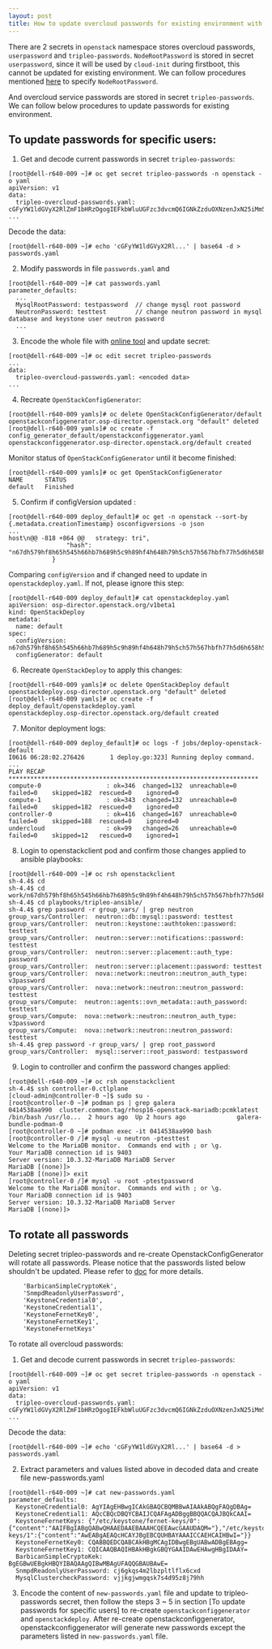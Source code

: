 ```yaml
---
layout: post
title: How to update overcloud passwords for existing environment with openstack director operator?
---
```


There are 2 secrets in `openstack` namespace stores overcloud passwords, `userpassword` and `tripleo-passwords`. 
`NodeRootPassword` is stored in secret `userpassword`, since it will be used by `cloud-init` during firstboot,  this cannot be updated for existing environment. 
We can follow procedures mentioned [here](https://access.redhat.com/documentation/en-us/red_hat_openstack_platform/16.2/html/rhosp_director_operator_for_openshift_container_platform/assembly_preparing-for-overcloud-deployment-with-the-director-operator_rhosp-director-operator#proc_setting-the-root-password-for-nodes_assembly_preparing-for-overcloud-deployment-with-the-director-operator) to specify `NodeRootPassword`.

And overcloud service passwords are stored in secret `tripleo-passwords`. 
We can follow below procedures to update passwords for existing environment. 

## To update passwords for specific users: 

1. Get and decode current passwords in secret `tripleo-passwords`:
```
[root@dell-r640-009 ~]# oc get secret tripleo-passwords -n openstack -o yaml 
apiVersion: v1
data:
  tripleo-overcloud-passwords.yaml: cGFyYW1ldGVyX2RlZmF1bHRzOgogIEFkbWluUGFzc3dvcmQ6IGNkZzduOXNzenJxN25iMm56enBsc3JsZzYKICBBZG1pblRva2VuOiA2aHdxcXB6c2RmcHRkcjdkejh0cDl3OWRtCiAgQW9kaFBhc3N3b3JkOiBuZGp3NHZzZ2YyN2MydmZ4MmtiOWh3azluCiAgQmFyYmljYW5QYXNzd29yZDogOWtyaHpwZ3RxYmM0bGc2eHc1NnZxZGw1YgogIEJhcmJpY2FuU2ltcGxlQ3J5cHRvS2VrOiBCd2tIQWdnR0F3SUVCQWdEQ1FVQkF3VUdDUVFEQndrSkJnZ0ZDQU1HQ1FrPQogIENlaWxvbWV0...
...
```
Decode the data:
```
[root@dell-r640-009 ~]# echo 'cGFyYW1ldGVyX2Rl...' | base64 -d > passwords.yaml
```

2. Modify passwords in file `passwords.yaml` and 
```
[root@dell-r640-009 ~]# cat passwords.yaml
parameter_defaults:
  ...
  MysqlRootPassword: testpassword  // change mysql root password
  NeutronPassword: testtest        // change neutron password in mysql database and keystone user neutron password
  ...
```

3. Encode the whole file with [online tool](https://www.base64encode.org/) and update secret: 
```
[root@dell-r640-009 ~]# oc edit secret tripleo-passwords
...
data:
  tripleo-overcloud-passwords.yaml: <encoded data>
...
```

4. Recreate `OpenStackConfigGenerator`:
```
[root@dell-r640-009 yamls]# oc delete OpenStackConfigGenerator/default
openstackconfiggenerator.osp-director.openstack.org "default" deleted
[root@dell-r640-009 yamls]# oc create -f config_generator_default/openstackconfiggenerator.yaml 
openstackconfiggenerator.osp-director.openstack.org/default created
```
Monitor status of `OpenStackConfigGenerator` until it become finished:
```
[root@dell-r640-009 yamls]# oc get OpenStackConfigGenerator
NAME      STATUS
default   Finished
```
5. Confirm if configVersion updated :
```
[root@dell-r640-009 deploy_default]# oc get -n openstack --sort-by {.metadata.creationTimestamp} osconfigversions -o json
...
host\n@@ -818 +864 @@   strategy: tri",
                "hash": "n67dh579hf8h65h545h66hb7h689h5c9h89hf4h648h79h5ch57h567hbfh77h5d6h658h559hcch579h5bh9fhb5h65fh55ch5bfh66ch548h556q"
            }
```
Comparing `configVersion` and if changed need to update in `openstackdeploy.yaml`. If not, please ignore this step: 
```
[root@dell-r640-009 deploy_default]# cat openstackdeploy.yaml
apiVersion: osp-director.openstack.org/v1beta1
kind: OpenStackDeploy
metadata:
  name: default
spec:
  configVersion: n67dh579hf8h65h545h66hb7h689h5c9h89hf4h648h79h5ch57h567hbfh77h5d6h658h559hcch579h5bh9fhb5h65fh55ch5bfh66ch548h556q
  configGenerator: default
```
6. Recreate `OpenStackDeploy` to apply this changes:
```
[root@dell-r640-009 yamls]# oc delete OpenStackDeploy default
openstackdeploy.osp-director.openstack.org "default" deleted
[root@dell-r640-009 yamls]# oc create -f deploy_default/openstackdeploy.yaml
openstackdeploy.osp-director.openstack.org/default created
```

7. Monitor deployment logs:
```
[root@dell-r640-009 deploy_default]# oc logs -f jobs/deploy-openstack-default
I0616 06:28:02.276426       1 deploy.go:323] Running deploy command.
...
PLAY RECAP *********************************************************************
compute-0                  : ok=346  changed=132  unreachable=0    failed=0    skipped=182  rescued=0    ignored=0   
compute-1                  : ok=343  changed=132  unreachable=0    failed=0    skipped=182  rescued=0    ignored=0   
controller-0               : ok=416  changed=167  unreachable=0    failed=0    skipped=188  rescued=0    ignored=0   
undercloud                 : ok=99   changed=26   unreachable=0    failed=0    skipped=12   rescued=0    ignored=1   
```
8. Login to openstackclient pod and confirm those changes applied to ansible playbooks:
```
[root@dell-r640-009 ~]# oc rsh openstackclient
sh-4.4$ cd
sh-4.4$ cd work/n67dh579hf8h65h545h66hb7h689h5c9h89hf4h648h79h5ch57h567hbfh77h5d6h658h559hcch579h5bh9fhb5h65fh55ch5bfh66ch548h556q/
sh-4.4$ cd playbooks/tripleo-ansible/
sh-4.4$ grep password -r group_vars/ | grep neutron
group_vars/Controller:  neutron::db::mysql::password: testtest
group_vars/Controller:  neutron::keystone::authtoken::password: testtest
group_vars/Controller:  neutron::server::notifications::password: testtest
group_vars/Controller:  neutron::server::placement::auth_type: password
group_vars/Controller:  neutron::server::placement::password: testtest
group_vars/Controller:  nova::network::neutron::neutron_auth_type: v3password
group_vars/Controller:  nova::network::neutron::neutron_password: testtest
group_vars/Compute:  neutron::agents::ovn_metadata::auth_password: testtest
group_vars/Compute:  nova::network::neutron::neutron_auth_type: v3password
group_vars/Compute:  nova::network::neutron::neutron_password: testtest
sh-4.4$ grep password -r group_vars/ | grep root_password
group_vars/Controller:  mysql::server::root_password: testpassword
```

9. Login to controller and confirm the password changes applied:
```
[root@dell-r640-009 ~]# oc rsh openstackclient
sh-4.4$ ssh controller-0.ctlplane
[cloud-admin@controller-0 ~]$ sudo su -
[root@controller-0 ~]# podman ps | grep galera
0414538aa990  cluster.common.tag/rhosp16-openstack-mariadb:pcmklatest                                                  /bin/bash /usr/lo...  2 hours ago  Up 2 hours ago              galera-bundle-podman-0
[root@controller-0 ~]# podman exec -it 0414538aa990 bash
[root@controller-0 /]# mysql -u neutron -ptesttest
Welcome to the MariaDB monitor.  Commands end with ; or \g.
Your MariaDB connection id is 9403
Server version: 10.3.32-MariaDB MariaDB Server
MariaDB [(none)]>
MariaDB [(none)]> exit
[root@controller-0 /]# mysql -u root -ptestpassword
Welcome to the MariaDB monitor.  Commands end with ; or \g.
Your MariaDB connection id is 9403
Server version: 10.3.32-MariaDB MariaDB Server
MariaDB [(none)]>
```

## To rotate all passwords

Deleting secret tripleo-passwords and re-create OpenstackConfigGenerator will rotate all passwords.
Please notice that the passwords listed below shouldn't be updated. Please refer to [doc](https://access.redhat.com/documentation/en-us/red_hat_openstack_platform/16.2/html/security_and_hardening_guide/rotating_service_account_passwords#overview-of-overcloud-password-management_rotating-service-account-passwords) for more details. 
```
    'BarbicanSimpleCryptoKek',
    'SnmpdReadonlyUserPassword',
    'KeystoneCredential0',
    'KeystoneCredential1',
    'KeystoneFernetKey0',
    'KeystoneFernetKey1',
    'KeystoneFernetKeys'
```
To rotate all overcloud passwords: 
1. Get and decode current passwords in secret `tripleo-passwords`:
```
[root@dell-r640-009 ~]# oc get secret tripleo-passwords -n openstack -o yaml 
apiVersion: v1
data:
  tripleo-overcloud-passwords.yaml: cGFyYW1ldGVyX2RlZmF1bHRzOgogIEFkbWluUGFzc3dvcmQ6IGNkZzduOXNzenJxN25iMm56enBsc3JsZzYKICBBZG1pblRva2VuOiA2aHdxcXB6c2RmcHRkcjdkejh0cDl3OWRtCiAgQW9kaFBhc3N3b3JkOiBuZGp3NHZzZ2YyN2MydmZ4MmtiOWh3azluCiAgQmFyYmljYW5QYXNzd29yZDogOWtyaHpwZ3RxYmM0bGc2eHc1NnZxZGw1YgogIEJhcmJpY2FuU2ltcGxlQ3J5cHRvS2VrOiBCd2tIQWdnR0F3SUVCQWdEQ1FVQkF3VUdDUVFEQndrSkJnZ0ZDQU1HQ1FrPQogIENlaWxvbWV0...
...
```
Decode the data:
```
[root@dell-r640-009 ~]# echo 'cGFyYW1ldGVyX2Rl...' | base64 -d > passwords.yaml
```
2. Extract parameters and values listed above in decoded data and create file new-passwords.yaml
```
[root@dell-r640-009 ~]# cat new-passwords.yaml
parameter_defaults:
  KeystoneCredential0: AgYIAgEHBwgICAkGBAQCBQMBBwAIAAkABQgFAQgDBAg=
  KeystoneCredential1: AQcCBQcDBQYCBAIJCQAFAgADBggBBQQACQAJBQkCAAI=
  KeystoneFernetKeys: {"/etc/keystone/fernet-keys/0":{"content":"AAIFBgIABgQABwQHAAEDAAEBAAAHCQEEAwcGAAUDAQM="},"/etc/keystone/fernet-keys/1":{"content":"AwEABgAEAQcHCAYJBgEBCQUHBAYAAAICCAEHCAIHBwI="}}
  KeystoneFernetKey0: CQABBQEDCQABCAkHBgMCAgIDBwgEBgUABwADBgEBAgg=
  KeystoneFernetKey1: CQICAAQBAQIHBAkHBgkGBQYGAAIDAwEHAwgHBgIDAAY=
  BarbicanSimpleCryptoKek: BgEGBwUEBgkHBQYIBAQAAgQIBwMBAgUFAQQGBAUBAwE=
  SnmpdReadonlyUserPassword: cj6gkqs4m2lbzpltlflx6cxd
  MysqlClustercheckPassword: vjjkgjwmgqsk7s4d95z8j79hh
```
3. Encode the content of `new-passwords.yaml` file and update to tripleo-passwords secret, then follow the steps 3 ~ 5 in section [To update passwords for specific users] to re-create `openstackconfiggenerator` and `openstackdeploy`. After re-create openstackconfiggenerator, openstackconfiggenerator will generate new passwords except the parameters listed in `new-passwords.yaml` file. 
